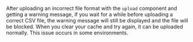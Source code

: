 After uploading an incorrect file format with the `upload` component and getting a warning message, if you wait for a while before uploading a correct CSV file, the warning message will still be displayed and the file will be blocked. When you clear your cache and try again, it can be uploaded normally. This issue occurs in some environments.
